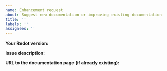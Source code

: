 ```yaml
---
name: Enhancement request
about: Suggest new documentation or improving existing documentation
title: ''
labels: ''
assignees: ''
---
```


**Your Redot version:**

**Issue description:**

**URL to the documentation page (if already existing):**
